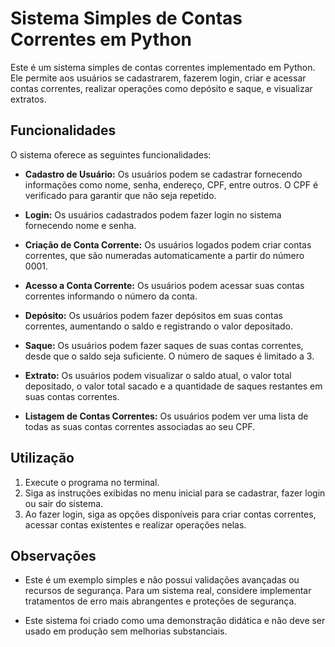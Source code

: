 
# Sistema Simples de Contas Correntes em Python

Este é um sistema simples de contas correntes implementado em Python. Ele permite aos usuários se cadastrarem, fazerem login, criar e acessar contas correntes, realizar operações como depósito e saque, e visualizar extratos.

## Funcionalidades

O sistema oferece as seguintes funcionalidades:

- **Cadastro de Usuário:** Os usuários podem se cadastrar fornecendo informações como nome, senha, endereço, CPF, entre outros. O CPF é verificado para garantir que não seja repetido.

- **Login:** Os usuários cadastrados podem fazer login no sistema fornecendo nome e senha.

- **Criação de Conta Corrente:** Os usuários logados podem criar contas correntes, que são numeradas automaticamente a partir do número 0001.

- **Acesso a Conta Corrente:** Os usuários podem acessar suas contas correntes informando o número da conta.

- **Depósito:** Os usuários podem fazer depósitos em suas contas correntes, aumentando o saldo e registrando o valor depositado.

- **Saque:** Os usuários podem fazer saques de suas contas correntes, desde que o saldo seja suficiente. O número de saques é limitado a 3.

- **Extrato:** Os usuários podem visualizar o saldo atual, o valor total depositado, o valor total sacado e a quantidade de saques restantes em suas contas correntes.

- **Listagem de Contas Correntes:** Os usuários podem ver uma lista de todas as suas contas correntes associadas ao seu CPF.

## Utilização

1. Execute o programa no terminal.
2. Siga as instruções exibidas no menu inicial para se cadastrar, fazer login ou sair do sistema.
3. Ao fazer login, siga as opções disponíveis para criar contas correntes, acessar contas existentes e realizar operações nelas.

## Observações

- Este é um exemplo simples e não possui validações avançadas ou recursos de segurança. Para um sistema real, considere implementar tratamentos de erro mais abrangentes e proteções de segurança.

- Este sistema foi criado como uma demonstração didática e não deve ser usado em produção sem melhorias substanciais.
